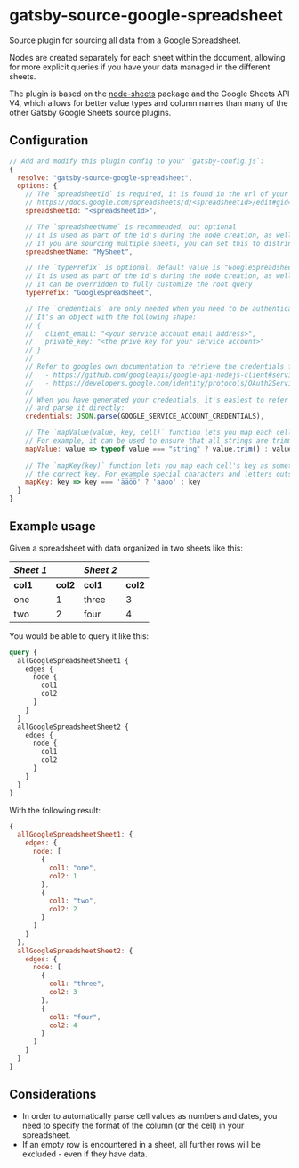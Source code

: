 # gatsby-source-google-spreadsheet

Source plugin for sourcing all data from a Google Spreadsheet.

Nodes are created separately for each sheet within the document, allowing for more explicit queries if you have your data managed in the different sheets.

The plugin is based on the [node-sheets](https://github.com/urbancups/node-sheets) package and the Google Sheets API V4, which allows for better value types and column names than many of the other Gatsby Google Sheets source plugins.

## Configuration

```js
// Add and modify this plugin config to your `gatsby-config.js`:
{
  resolve: "gatsby-source-google-spreadsheet",
  options: {
    // The `spreadsheetId` is required, it is found in the url of your document:
    // https://docs.google.com/spreadsheets/d/<spreadsheetId>/edit#gid=0
    spreadsheetId: "<spreadsheetId>",

    // The `spreadsheetName` is recommended, but optional
    // It is used as part of the id's during the node creation, as well as in the generated GraphQL-schema
    // If you are sourcing multiple sheets, you can set this to distringuish between the source data
    spreadsheetName: "MySheet",

    // The `typePrefix` is optional, default value is "GoogleSpreadsheet"
    // It is used as part of the id's during the node creation, as well as in the generated GraphQL-schema
    // It can be overridden to fully customize the root query
    typePrefix: "GoogleSpreadsheet",

    // The `credentials` are only needed when you need to be authenticated to read the document.
    // It's an object with the following shape:
    // {
    //   client_email: "<your service account email address>",
    //   private_key: "<the prive key for your service account>"
    // }
    //
    // Refer to googles own documentation to retrieve the credentials for your service account:
    //   - https://github.com/googleapis/google-api-nodejs-client#service-to-service-authentication
    //   - https://developers.google.com/identity/protocols/OAuth2ServiceAccount
    //
    // When you have generated your credentials, it's easiest to refer to them from an environment variable
    // and parse it directly:
    credentials: JSON.parse(GOOGLE_SERVICE_ACCOUNT_CREDENTIALS),

    // The `mapValue(value, key, cell)` function lets you map each cell's value to your need.
    // For example, it can be used to ensure that all strings are trimmed:
    mapValue: value => typeof value === "string" ? value.trim() : value
    
    // The `mapKey(key)` function lets you map each cell's key as sometimes the camelcase library does a poor job guessing
    // the correct key. For example special characters and letters outside ascii might get switched to underscore.
    mapKey: key => key === 'ääöö' ? 'aaoo' : key
  }
}
```

## Example usage

Given a spreadsheet with data organized in two sheets like this:

| _Sheet 1_ |          | _Sheet 2_ |          |
| --------- | -------- | --------- | -------- |
| **col1**  | **col2** | **col1**  | **col2** |
| one       | 1        | three     | 3        |
| two       | 2        | four      | 4        |

You would be able to query it like this:

```graphql
query {
  allGoogleSpreadsheetSheet1 {
    edges {
      node {
        col1
        col2
      }
    }
  }
  allGoogleSpreadsheetSheet2 {
    edges {
      node {
        col1
        col2
      }
    }
  }
}
```

With the following result:

```js
{
  allGoogleSpreadsheetSheet1: {
    edges: {
      node: [
        {
          col1: "one",
          col2: 1
        },
        {
          col1: "two",
          col2: 2
        }
      ]
    }
  },
  allGoogleSpreadsheetSheet2: {
    edges: {
      node: [
        {
          col1: "three",
          col2: 3
        },
        {
          col1: "four",
          col2: 4
        }
      ]
    }
  }
}
```

## Considerations

- In order to automatically parse cell values as numbers and dates, you need to specify the format of the column (or the cell)
  in your spreadsheet.
- If an empty row is encountered in a sheet, all further rows will be excluded - even if they have data.
